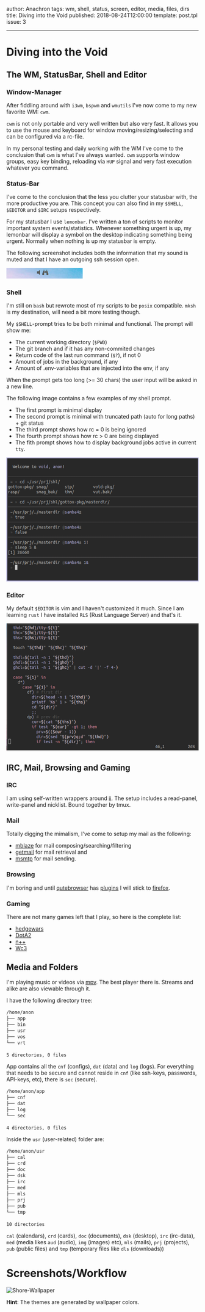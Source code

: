 author: Anachron
tags: wm, shell, status, screen, editor, media, files, dirs 
title: Diving into the Void
published: 2018-08-24T12:00:00
template: post.tpl
issue: 3

---

# Diving into the Void

## The WM, StatusBar, Shell and Editor

### Window-Manager

After fiddling around with `i3wm`, `bspwm` and `wmutils` I've now come to my new favorite WM: `cwm`.

`cwm` is not only portable and very well written but also very fast. 
It allows you to use the mouse and keyboard for window moving/resizing/selecting and can be configured via a rc-file.

In my personal testing and daily working with the WM I've come to the conclusion that `cwm` is what I've always wanted.
`cwm` supports window groups, easy key binding, reloading via `HUP` signal and very fast execution whatever you command.

### Status-Bar

I've come to the conclusion that the less you clutter your statusbar with, the more productive you are. 
This concept you can also find in my `$SHELL`, `$EDITOR` and `$IRC` setups respectively.

For my statusbar I use `lemonbar`. I've written a ton of scripts to monitor important system events/statistics.
Whenever something urgent is up, my lemonbar will display a symbol on the desktop indicating something being urgent.
Normally when nothing is up my statusbar is empty.

The following screenshot includes both the information that my sound is muted and that I have an outgoing ssh session open.

![Statusbar-Example](assets/article03_statusbar.png)

### Shell

I'm still on `bash` but rewrote most of my scripts to be `posix` compatible.
`mksh` is my destination, will need a bit more testing though.

My `$SHELL`-prompt tries to be both minimal and functional. The prompt will show me:

* The current working directory (`$PWD`)
* The git branch and if it has any non-commited changes
* Return code of the last run command (`$?`), if not 0
* Amount of jobs in the background, if any
* Amount of .env-variables that are injected into the env, if any

When the prompt gets too long (>= 30 chars) the user input will be asked in a new line.

The following image contains a few examples of my shell prompt.

* The first prompt is minimal display
* The second prompt is minimal with truncated path (auto for long paths) + git status
* The third prompt shows how rc = 0 is being ignored
* The fourth prompt shows how rc > 0 are being displayed
* The fith prompt shows how to display background jobs active in current `tty`.

![Shell-Example](assets/article03_shell.png)

### Editor

My default `$EDITOR` is vim and I haven't customized it much. 
Since I am learning `rust` I have installed `RLS` (Rust Language Server) and that's it.

![Editor-Example](assets/article03_editor.png)

## IRC, Mail, Browsing and Gaming

### IRC

I am using self-written wrappers around [ii](https://tools.suckless.org/ii/).
The setup includes a read-panel, write-panel and nicklist. Bound together by tmux.

### Mail

Totally digging the mimalism, I've come to setup my mail as the following:

- [mblaze](https://github.com/chneukirchen/mblaze) for mail composing/searching/filtering
- [getmail](http://pyropus.ca/software/getmail/) for mail retrieval and
- [msmtp](https://marlam.de/msmtp/) for mail sending.  

### Browsing

I'm boring and until [qutebrowser](https://www.qutebrowser.org/) has [plugins](https://github.com/qutebrowser/qutebrowser/issues/30) I will stick to [firefox](https://www.mozilla.org/en-US/firefox/new/).

### Gaming

There are not many games left that I play, so here is the complete list:

- [hedgewars](https://hedgewars.org)
- [DotA2](http://www.dota2.com/play/) 
- [n++](http://www.metanetsoftware.com/games/nplusplus)
- [Wc3](https://us.shop.battle.net/en-us/product/warcraft-iii-reign-of-chaos) 

## Media and Folders

I'm playing music or videos via [mpv](https://mpv.io/). The best player there is.
Streams and alike are also viewable through it.

I have the following directory tree:

```
/home/anon
├── app
├── bin
├── usr
├── vos
└── vrt

5 directories, 0 files 
```

App contains all the `cnf` (configs), `dat` (data) and `log` (logs).
For everything that needs to be secure and cannot reside in `cnf` (like ssh-keys, passwords, API-keys, etc),
there is `sec` (secure).

```
/home/anon/app
├── cnf
├── dat
├── log
└── sec

4 directories, 0 files
```

Inside the `usr` (user-related) folder are:

```
/home/anon/usr
├── cal
├── crd
├── doc
├── dsk
├── irc
├── med
├── mls
├── prj
├── pub
└── tmp

10 directories
```

`cal` (calendars), `crd` (cards), `doc` (documents), `dsk` (desktop), `irc` (irc-data), 
`med` (media likes `aud` (audio), `img` (images) etc), `mls` (mails), `prj` (projects),
`pub` (public files) and `tmp` (temporary files like `dls` (downloads))

# Screenshots/Workflow

![Shore-Wallpaper](https://i.imgur.com/xeXULSv.png)

__Hint__: The themes are generated by wallpaper colors.
